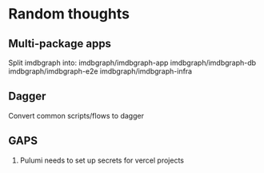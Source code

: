# Random thoughts

## Multi-package apps

Split imdbgraph into: imdbgraph/imdbgraph-app imdbgraph/imdbgraph-db
imdbgraph/imdbgraph-e2e imdbgraph/imdbgraph-infra

## Dagger

Convert common scripts/flows to dagger

## GAPS

1. Pulumi needs to set up secrets for vercel projects
